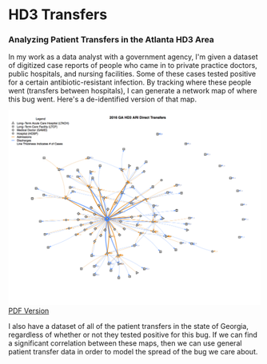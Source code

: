 HD3 Transfers
================

### Analyzing Patient Transfers in the Atlanta HD3 Area

In my work as a data analyst with a government agency, I'm given a dataset of digitized case reports of people who came in to private practice doctors, public hospitals, and nursing facilities. Some of these cases tested positive for a certain antibiotic-resistant infection. By tracking where these people went (transfers between hospitals), I can generate a network map of where this bug went. Here's a de-identified version of that map.

![Antibiotic-Resistant Transfers](Visuals/ARI%20Network.png) [PDF Version](Visuals/ARI%20Network.pdf)

I also have a dataset of all of the patient transfers in the state of Georgia, regardless of whether or not they tested positive for this bug. If we can find a significant correlation between these maps, then we can use general patient transfer data in order to model the spread of the bug we care about.
